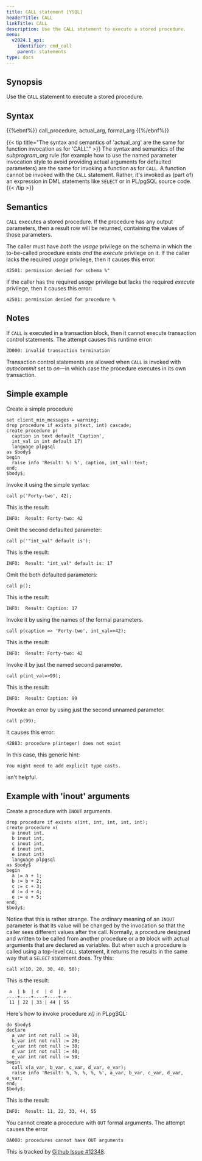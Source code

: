```yaml
---
title: CALL statement [YSQL]
headerTitle: CALL
linkTitle: CALL
description: Use the CALL statement to execute a stored procedure.
menu:
  v2024.1_api:
    identifier: cmd_call
    parent: statements
type: docs
---
```


## Synopsis

Use the `CALL` statement to execute a stored procedure.

## Syntax

{{%ebnf%}}
  call_procedure,
  actual_arg,
  formal_arg
{{%/ebnf%}}

{{< tip title="The syntax and semantics of 'actual_arg' are the same for function invocation as for 'CALL'." >}}
The syntax and semantics of the _subprogram_arg_ rule (for example how to use the named parameter invocation style to avoid providing actual arguments for defaulted parameters) are the same for invoking a function as for `CALL`. A function cannot be invoked with the `CALL` statement. Rather, it's invoked as (part of) an expression in DML statements like `SELECT` or in PL/pgSQL source code.
{{< /tip >}}

## Semantics

`CALL` executes a stored procedure. If the procedure has any output parameters, then a result row will be returned, containing the values of those parameters.

The caller must have _both_ the _usage_ privilege on the schema in which the to-be-called procedure exists _and_ the  _execute_ privilege on it. If the caller lacks the required _usage_ privilege, then it causes this error:

```output
42501: permission denied for schema %"
```

If the caller has the required _usage_ privilege but lacks the required _execute_ privilege, then it causes this error:

```output
42501: permission denied for procedure %
```

## Notes

If `CALL` is executed in a transaction block, then it cannot execute transaction control statements. The attempt causes this runtime error:

```output
2D000: invalid transaction termination
```

Transaction control statements are  allowed when `CALL` is invoked with _autocommit_ set to _on_—in which case the procedure executes in its own transaction.

## Simple example

Create a simple procedure

```plpgsql
set client_min_messages = warning;
drop procedure if exists p(text, int) cascade;
create procedure p(
  caption in text default 'Caption',
  int_val in int default 17)
  language plpgsql
as $body$
begin
  raise info 'Result: %: %', caption, int_val::text;
end;
$body$;
```

Invoke it using the simple syntax:

```plpgsql
call p('Forty-two', 42);
```
This is the result:

```output
INFO:  Result: Forty-two: 42
```
Omit the second defaulted parameter:

```plpgsql
call p('"int_val" default is');
```

This is the result:

```output
INFO:  Result: "int_val" default is: 17
```

Omit the both defaulted parameters:

```plpgsql
call p();
```

This is the result:

```output
INFO:  Result: Caption: 17
```

Invoke it by using the names of the formal parameters.

```plpgsql
call p(caption => 'Forty-two', int_val=>42);
```

This is the result:

```output
INFO:  Result: Forty-two: 42
```

Invoke it by just the named second parameter.

```plpgsql
call p(int_val=>99);
```

This is the result:

```output
INFO:  Result: Caption: 99
```

Provoke an error by using just the second unnamed parameter.

```plpgsql
call p(99);
```

It causes this error:

```output
42883: procedure p(integer) does not exist
```
In this case, this generic hint:

```output
You might need to add explicit type casts.
```

isn't helpful.

## Example with 'inout' arguments

Create a procedure with `INOUT` arguments.

```plpgsql
drop procedure if exists x(int, int, int, int, int);
create procedure x(
  a inout int,
  b inout int,
  c inout int,
  d inout int,
  e inout int)
  language plpgsql
as $body$
begin
  a := a + 1;
  b := b + 2;
  c := c + 3;
  d := d + 4;
  e := e + 5;
end;
$body$;
```

Notice that this is rather strange. The ordinary meaning of an `INOUT` parameter is that its value will be changed by the invocation so that the caller sees different values after the call. Normally, a procedure designed and written to be called from another procedure or a `DO` block with actual arguments that are declared as variables. But when such a procedure is called using a top-level `CALL` statement, it returns the results in the same way that a `SELECT` statement does. Try this:

```plpgsql
call x(10, 20, 30, 40, 50);
```
This is the result:

```output
 a  | b  | c  | d  | e
----+----+----+----+----
 11 | 22 | 33 | 44 | 55
```

Here's how to invoke procedure _x()_ in PLpgSQL:

```plpgsql
do $body$
declare
  a_var int not null := 10;
  b_var int not null := 20;
  c_var int not null := 30;
  d_var int not null := 40;
  e_var int not null := 50;
begin
  call x(a_var, b_var, c_var, d_var, e_var);
  raise info 'Result: %, %, %, %, %', a_var, b_var, c_var, d_var, e_var;
end;
$body$;
```

This is the result:

```output
INFO:  Result: 11, 22, 33, 44, 55
```

You cannot create a procedure with `OUT` formal arguments. The attempt causes the error

```output
0A000: procedures cannot have OUT arguments
```

This is tracked by [Github Issue #12348](https://github.com/yugabyte/yugabyte-db/issues/12348).
